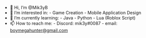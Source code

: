 - 👋 Hi, I’m @Mik3yB
- 👀 I’m interested in:
      - Game Creation
      - Mobile Application Design
- 🌱 I’m currently learning:
      - Java
      - Python
      - Lua (Roblox Script)
- 📫 How to reach me: 
      - Discord: mik3y#0087
      - email: boymegahunter@gmail.com
